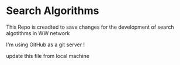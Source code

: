 # Search Algorithms

This Repo is creadted to save changes for the development of search algotithms in WW network 

I'm using GitHub as a git server !

update this file from local machine
